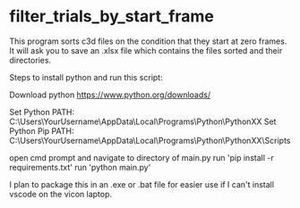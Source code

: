 # filter_trials_by_start_frame

This program sorts c3d files on the condition that they start at zero frames.
It will ask you to save an .xlsx file which contains the files sorted and their directories.

Steps to install python and run this script:

Download python https://www.python.org/downloads/

Set Python PATH: C:\Users\YourUsername\AppData\Local\Programs\Python\PythonXX
Set Python Pip PATH: C:\Users\YourUsername\AppData\Local\Programs\Python\PythonXX\Scripts

open cmd prompt and navigate to directory of main.py
run 'pip install -r requirements.txt'
run 'python main.py'


I plan to package this in an .exe or .bat file for easier use if I can't install vscode on the vicon laptop.
